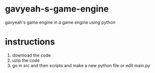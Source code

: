 # gavyeah-s-game-engine
gavyeah's game engine in a game engine using python

# instructions
1. download the code
2. uzip the code
3. go in src and then scripts and make a new python file or edit main.py
